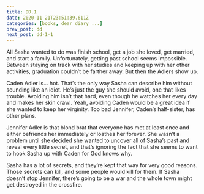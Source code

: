 ```yaml
---
title: DD.1
date: 2020-11-21T23:51:39.611Z
categories: [books, dear diary ...]
prev_post: dd
next_post: dd-1-1
---
```

All Sasha wanted to do was finish school, get a job she loved, get married, and start a family. Unfortunately, getting past school seems impossible. Between staying on track with her studies and keeping up with her other activities, graduation couldn’t be farther away. But then the Adlers show up.
<!-- more -->
Caden Adler is… hot. That’s the only way Sasha can describe him without sounding like an idiot. He’s just the guy she should avoid, one that likes trouble. Avoiding him isn’t that hard, even though he watches her every day and makes her skin crawl. Yeah, avoiding Caden would be a great idea if she wanted to keep her virginity. Too bad Jennifer, Caden’s half-sister, has other plans.

Jennifer Adler is that blond brat that everyone has met at least once and either befriends her immediately or loathes her forever. She wasn’t a problem until she decided she wanted to uncover all of Sasha’s past and reveal every little secret, and that’s ignoring the fact that she seems to want to hook Sasha up with Caden for God knows why.

Sasha has a lot of secrets, and they’re kept that way for very good reasons. Those secrets can kill, and some people would kill for them. If Sasha doesn’t stop Jennifer, there’s going to be a war and the whole town might get destroyed in the crossfire.
